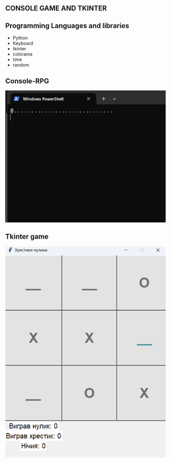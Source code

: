 ## CONSOLE GAME AND TKINTER

## Programming Languages and libraries
- Python
- Keyboard
- tkinter
- colorama
- time
- random

## Console-RPG
![Логотип](./img/Console.png)


## Tkinter game
![Логотип](./img/tkinter.png)
